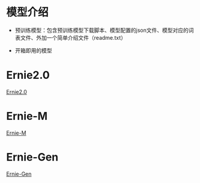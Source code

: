 # 模型介绍

- 预训练模型：包含预训练模型下载脚本、模型配置的json文件、模型对应的词表文件、外加一个简单介绍文件（readme.txt）

- 开箱即用的模型

# Ernie2.0 

[Ernie2.0 ](https://www.jiqizhixin.com/articles/2019-07-31-10)


# Ernie-M

[Ernie-M](https://github.com/PaddlePaddle/ERNIE/tree/repro/ernie-m)

# Ernie-Gen

[Ernie-Gen](https://github.com/PaddlePaddle/ERNIE/tree/repro/ernie-gen)